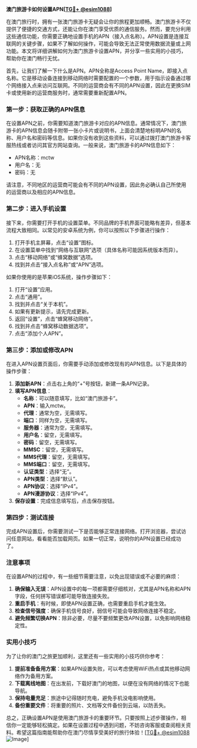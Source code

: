 **澳门旅游卡如何设置APN[[TG💪+ @esim1088](https://t.me/s/esim1088)]**

在澳门旅行时，拥有一张澳门旅游卡无疑会让你的旅程更加顺畅。澳门旅游卡不仅提供了便捷的交通方式，还能让你在澳门享受优质的通信服务。然而，要充分利用这些通信功能，你需要正确地设置手机的APN（接入点名称）。APN设置是连接互联网的关键步骤，如果不了解如何操作，可能会导致无法正常使用数据流量或上网功能。本文将详细讲解如何为澳门旅游卡设置APN，并分享一些实用的小技巧，帮助你在澳门畅行无忧。

首先，让我们了解一下什么是APN。APN全称是Access Point Name，即接入点名称。它是移动设备连接到移动网络时需要配置的一个参数，用于指示设备通过哪个网络接入点来访问互联网。不同的运营商会有不同的APN设置，因此在更换SIM卡或使用新的运营商服务时，通常需要重新配置APN。

### 第一步：获取正确的APN信息

在设置APN之前，你需要知道澳门旅游卡对应的APN信息。通常情况下，澳门旅游卡的APN信息会随卡附带一张小卡片或说明书，上面会清楚地标明APN的名称、用户名和密码等信息。如果你没有收到这些资料，可以通过拨打澳门旅游卡客服热线或者访问其官方网站查询。一般来说，澳门旅游卡的APN信息如下：

- APN名称：mctw
- 用户名：无
- 密码：无

请注意，不同地区的运营商可能会有不同的APN设置，因此务必确认自己所使用的运营商以及相应的APN信息。

### 第二步：进入手机设置

接下来，你需要打开手机的设置菜单。不同品牌的手机界面可能略有差异，但基本流程大致相同。以常见的安卓系统为例，你可以按照以下步骤进行操作：

1. 打开手机主屏幕，点击“设置”图标。
2. 在设置菜单中找到“网络与互联网”选项（具体名称可能因系统版本而异）。
3. 点击“移动网络”或“蜂窝数据”选项。
4. 找到并点击“接入点名称”或“APN”选项。

如果你使用的是苹果iOS系统，操作步骤如下：

1. 打开“设置”应用。
2. 点击“通用”。
3. 找到并点击“关于本机”。
4. 如果有更新提示，请先完成更新。
5. 返回“设置”，点击“蜂窝移动网络”。
6. 找到并点击“蜂窝移动数据选项”。
7. 点击“添加个人APN”。

### 第三步：添加或修改APN

在进入APN设置页面后，你需要手动添加或修改现有的APN信息。以下是具体的操作步骤：

1. **添加新APN**：点击右上角的“+”号按钮，新建一条APN记录。
2. **填写APN信息**：
   - **名称**：可以随意填写，比如“澳门旅游卡”。
   - **APN**：输入mctw。
   - **代理**：通常为空，无需填写。
   - **端口**：同样为空，无需填写。
   - **服务器**：通常为空，无需填写。
   - **用户名**：留空，无需填写。
   - **密码**：留空，无需填写。
   - **MMSC**：留空，无需填写。
   - **MMS代理**：留空，无需填写。
   - **MMS端口**：留空，无需填写。
   - **认证类型**：选择“无”。
   - **APN类型**：选择“默认”。
   - **APN协议**：选择“IPv4”。
   - **APN漫游协议**：选择“IPv4”。
3. **保存设置**：完成信息填写后，点击保存按钮。

### 第四步：测试连接

完成APN设置后，你需要测试一下是否能够正常连接网络。打开浏览器，尝试访问任意网站，看看能否加载网页。如果一切正常，说明你的APN设置已经成功了。

### 注意事项

在设置APN的过程中，有一些细节需要注意，以免出现错误或不必要的麻烦：

1. **确保输入无误**：APN设置中的每一项都需要仔细核对，尤其是APN名称和APN字段，任何拼写错误都可能导致连接失败。
2. **重启手机**：有时候，即使APN设置正确，也需要重启手机才能生效。
3. **检查信号强度**：确保手机信号良好，弱信号可能会导致网络连接不稳定。
4. **避免频繁切换APN**：除非必要，尽量不要频繁更改APN设置，以免影响网络稳定性。

### 实用小技巧

为了让你的澳门之旅更加顺利，这里还有一些实用的小技巧供你参考：

1. **提前准备备用方案**：如果APN设置失败，可以考虑使用WiFi热点或其他移动网络作为备用方案。
2. **下载离线地图**：在出发前，下载好澳门的地图，以便在没有网络的情况下也能导航。
3. **保持电量充足**：旅途中记得随时充电，避免手机没电影响使用。
4. **备份重要文件**：将重要的照片、文档等文件备份到云端，以防丢失。

总之，正确设置APN是使用澳门旅游卡的重要环节。只要按照上述步骤操作，相信你一定能够轻松搞定。如果在设置过程中遇到问题，不妨咨询客服或查阅相关资料。希望这篇指南能帮助你在澳门尽情享受美好的旅行体验！[[TG💪+ @esim1088](https://t.me/s/esim1088) ![Image](https://i.postimg.cc/4NQfJmqS/Snipaste-2025-05-13-00-14-12.png)]